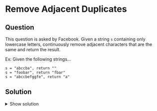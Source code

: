 # Remove Adjacent Duplicates


## Question

This question is asked by Facebook. 
Given a string `s` containing only lowercase letters, continuously remove adjacent characters that are the same and return the result.

Ex: Given the following strings...

```
s = "abccba", return ""
s = "foobar", return "fbar"
s = "abccbefggfe", return "a"
```

## Solution

<details>
  <summary>Show solution</summary>

```python
def remove_adjacent_duplicates(s: str) -> str:
    while True:
        length_of_s = len(s)
        last_char = ''
        for i, char in enumerate(s):
            if last_char == char:
                s = s[:i-1] + s[i+1:]
                break
            last_char = char
        if length_of_s == len(s):
            return s
```

</details>
